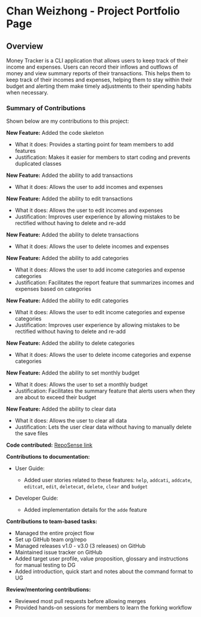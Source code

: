 # Chan Weizhong - Project Portfolio Page

## Overview
Money Tracker is a CLI application that allows users to keep track of their income and expenses.
Users can record their inflows and outflows of money and view summary reports of their transactions.
This helps them to keep track of their incomes and expenses, helping them to stay within their budget
and alerting them make timely adjustments to their spending habits when necessary.

### Summary of Contributions
Shown below are my contributions to this project:

**New Feature:** Added the code skeleton
- What it does: Provides a starting point for team members to add features
- Justification: Makes it easier for members to start coding and prevents duplicated classes

**New Feature:** Added the ability to add transactions
- What it does: Allows the user to add incomes and expenses

**New Feature:** Added the ability to edit transactions
- What it does: Allows the user to edit incomes and expenses
- Justification: Improves user experience by allowing mistakes to be rectified without having to delete and re-add

**New Feature:** Added the ability to delete transactions
- What it does: Allows the user to delete incomes and expenses

**New Feature:** Added the ability to add categories
- What it does: Allows the user to add income categories and expense categories
- Justification: Facilitates the report feature that summarizes incomes and expenses based on categories

**New Feature:** Added the ability to edit categories
- What it does: Allows the user to edit income categories and expense categories
- Justification: Improves user experience by allowing mistakes to be rectified without having to delete and re-add

**New Feature:** Added the ability to delete categories
- What it does: Allows the user to delete income categories and expense categories

**New Feature:** Added the ability to set monthly budget
- What it does: Allows the user to set a monthly budget
- Justification: Facilitates the summary feature that alerts users when they are about to exceed their budget

**New Feature:** Added the ability to clear data
- What it does: Allows the user to clear all data
- Justification: Lets the user clear data without having to manually delete the save files

**Code contributed:**
[RepoSense link](https://nus-tic4001-ay2021s1.github.io/tp-dashboard/#breakdown=true&search=e0260222)

**Contributions to documentation:**
- User Guide:
    - Added user stories related to these features:
     `help`, `addcati`, `addcate`, `editcat`, `edit`, `deletecat`, `delete`, `clear` and `budget`

- Developer Guide:
    - Added implementation details for the `adde` feature
    
**Contributions to team-based tasks:**
- Managed the entire project flow
- Set up GitHub team org/repo
- Managed releases v1.0 - v3.0 (3 releases) on GitHub
- Maintained issue tracker on GitHub
- Added target user profile, value proposition, glossary and instructions for manual testing to DG
- Added introduction, quick start and notes about the command format to UG

**Review/mentoring contributions:**
- Reviewed most pull requests before allowing merges
- Provided hands-on sessions for members to learn the forking workflow